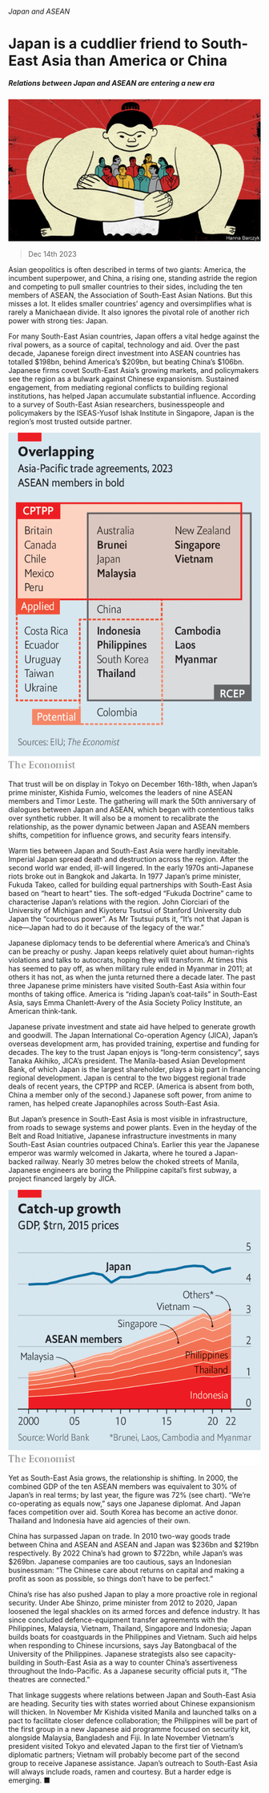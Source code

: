 ###### Japan and ASEAN

# Japan is a cuddlier friend to South-East Asia than America or China 

##### Relations between Japan and ASEAN are entering a new era 

![image](images/20231216_ASD002.jpg) 

> Dec 14th 2023 

Asian geopolitics is often described in terms of two giants: America, the incumbent superpower, and China, a rising one, standing astride the region and competing to pull smaller countries to their sides, including the ten members of ASEAN, the Association of South-East Asian Nations. But this misses a lot. It elides smaller countries’ agency and oversimplifies what is rarely a Manichaean divide. It also ignores the pivotal role of another rich power with strong ties: Japan.

For many South-East Asian countries, Japan offers a vital hedge against the rival powers, as a source of capital, technology and aid. Over the past decade, Japanese foreign direct investment into ASEAN countries has totalled $198bn, behind America’s $209bn, but beating China’s $106bn. Japanese firms covet South-East Asia’s growing markets, and policymakers see the region as a bulwark against Chinese expansionism. Sustained engagement, from mediating regional conflicts to building regional institutions, has helped Japan accumulate substantial influence. According to a survey of South-East Asian researchers, businesspeople and policymakers by the ISEAS-Yusof Ishak Institute in Singapore, Japan is the region’s most trusted outside partner. 

![image](images/20231216_ASC908.png) 


That trust will be on display in Tokyo on December 16th-18th, when Japan’s prime minister, Kishida Fumio, welcomes the leaders of nine ASEAN members and Timor Leste. The gathering will mark the 50th anniversary of dialogues between Japan and ASEAN, which began with contentious talks over synthetic rubber. It will also be a moment to recalibrate the relationship, as the power dynamic between Japan and ASEAN members shifts, competition for influence grows, and security fears intensify.

Warm ties between Japan and South-East Asia were hardly inevitable. Imperial Japan spread death and destruction across the region. After the second world war ended, ill-will lingered. In the early 1970s anti-Japanese riots broke out in Bangkok and Jakarta. In 1977 Japan’s prime minister, Fukuda Takeo, called for building equal partnerships with South-East Asia based on “heart to heart” ties. The soft-edged “Fukuda Doctrine” came to characterise Japan’s relations with the region. John Ciorciari of the University of Michigan and Kiyoteru Tsutsui of Stanford University dub Japan the “courteous power”. As Mr Tsutsui puts it, “It’s not that Japan is nice—Japan had to do it because of the legacy of the war.”

Japanese diplomacy tends to be deferential where America’s and China’s can be preachy or pushy. Japan keeps relatively quiet about human-rights violations and talks to autocrats, hoping they will transform. At times this has seemed to pay off, as when military rule ended in Myanmar in 2011; at others it has not, as when the junta returned there a decade later. The past three Japanese prime ministers have visited South-East Asia within four months of taking office. America is “riding Japan’s coat-tails” in South-East Asia, says Emma Chanlett-Avery of the Asia Society Policy Institute, an American think-tank.

Japanese private investment and state aid have helped to generate growth and goodwill. The Japan International Co-operation Agency (JICA), Japan’s overseas development arm, has provided training, expertise and funding for decades. The key to the trust Japan enjoys is “long-term consistency”, says Tanaka Akihiko, JICA’s president. The Manila-based Asian Development Bank, of which Japan is the largest shareholder, plays a big part in financing regional development. Japan is central to the two biggest regional trade deals of recent years, the CPTPP and RCEP. (America is absent from both, China a member only of the second.) Japanese soft power, from anime to ramen, has helped create Japanophiles across South-East Asia. 

But Japan’s presence in South-East Asia is most visible in infrastructure, from roads to sewage systems and power plants. Even in the heyday of the Belt and Road Initiative, Japanese infrastructure investments in many South-East Asian countries outpaced China’s. Earlier this year the Japanese emperor was warmly welcomed in Jakarta, where he toured a Japan-backed railway. Nearly 30 metres below the choked streets of Manila, Japanese engineers are boring the Philippine capital’s first subway, a project financed largely by JICA.

![image](images/20231216_ASC736.png) 


Yet as South-East Asia grows, the relationship is shifting. In 2000, the combined GDP of the ten ASEAN members was equivalent to 30% of Japan’s in real terms; by last year, the figure was 72% (see chart). “We’re co-operating as equals now,” says one Japanese diplomat. And Japan faces competition over aid. South Korea has become an active donor. Thailand and Indonesia have aid agencies of their own.

China has surpassed Japan on trade. In 2010 two-way goods trade between China and ASEAN and ASEAN and Japan was $236bn and $219bn respectively. By 2022 China’s had grown to $722bn, while Japan’s was $269bn. Japanese companies are too cautious, says an Indonesian businessman: “The Chinese care about returns on capital and making a profit as soon as possible, so things don’t have to be perfect.”

China’s rise has also pushed Japan to play a more proactive role in regional security. Under Abe Shinzo, prime minister from 2012 to 2020, Japan loosened the legal shackles on its armed forces and defence industry. It has since concluded defence-equipment transfer agreements with the Philippines, Malaysia, Vietnam, Thailand, Singapore and Indonesia; Japan builds boats for coastguards in the Philippines and Vietnam. Such aid helps when responding to Chinese incursions, says Jay Batongbacal of the University of the Philippines. Japanese strategists also see capacity-building in South-East Asia as a way to counter China’s assertiveness throughout the Indo-Pacific. As a Japanese security official puts it, “The theatres are connected.”

That linkage suggests where relations between Japan and South-East Asia are heading. Security ties with states worried about Chinese expansionism will thicken. In November Mr Kishida visited Manila and launched talks on a pact to facilitate closer defence collaboration; the Philippines will be part of the first group in a new Japanese aid programme focused on security kit, alongside Malaysia, Bangladesh and Fiji. In late November Vietnam’s president visited Tokyo and elevated Japan to the first tier of Vietnam’s diplomatic partners; Vietnam will probably become part of the second group to receive Japanese assistance. Japan’s outreach to South-East Asia will always include roads, ramen and courtesy. But a harder edge is emerging. ■

